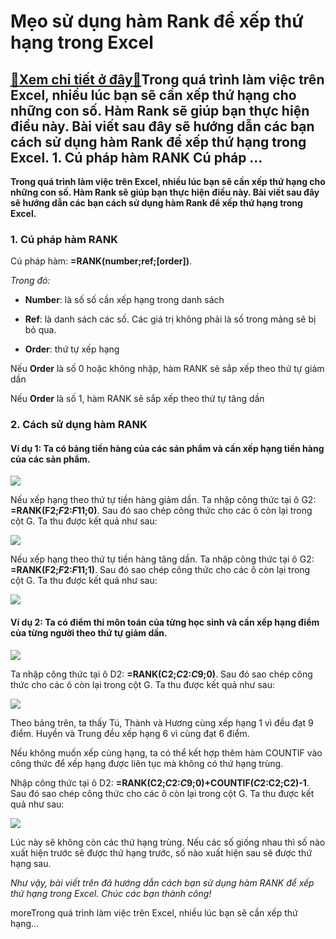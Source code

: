 Mẹo sử dụng hàm Rank để xếp thứ hạng trong Excel
================================================

[:gift:Xem chi tiết ở đây:gift:](https://hddtvn.com/meo-su-dung-ham-rank-de-xep-thu-hang-trong-excel/)Trong quá trình làm việc trên Excel, nhiều lúc bạn sẽ cần xếp thứ hạng cho những con số. Hàm Rank sẽ giúp bạn thực hiện điều này. Bài viết sau đây sẽ hướng dẫn các bạn cách sử dụng hàm Rank để xếp thứ hạng trong Excel. 1. Cú pháp hàm RANK Cú pháp …
--------------------------------------------------------------------------------------------------------------------------------------------------------------------------------------------------------------------------------------------------------

**Trong quá trình làm việc trên Excel, nhiều lúc bạn sẽ cần xếp thứ hạng cho những con số. Hàm Rank sẽ giúp bạn thực hiện điều này. Bài viết sau đây sẽ hướng dẫn các bạn cách sử dụng hàm Rank để xếp thứ hạng trong Excel.**


### 1. Cú pháp hàm RANK


Cú pháp hàm: **=RANK(number;ref;[order])**.


*Trong đó:*




* **Number**: là số số cần xếp hạng trong danh sách

* **Ref**: là danh sách các số. Các giá trị không phải là số trong mảng sẽ bị bỏ qua.

* **Order**: thứ tự xếp hạng  

Nếu **Order** là số 0 hoặc không nhập, hàm RANK sẽ sắp xếp theo thứ tự giảm dần  

Nếu **Order** là số 1, hàm RANK sẽ sắp xếp theo thứ tự tăng dần



### 2. Cách sử dụng hàm RANK


#### Ví dụ 1: Ta có bảng tiền hàng của các sản phẩm và cần xếp hạng tiền hàng của các sản phẩm.


![](https://hddtvn.com/wp-content/uploads/2021/01/ya96hIs.png)


Nếu xếp hạng theo thứ tự tiền hàng giảm dần. Ta nhập công thức tại ô G2: **=RANK(F2;$F$2:$F$11;0)**. Sau đó sao chép công thức cho các ô còn lại trong cột G. Ta thu được kết quả như sau:


![](https://hddtvn.com/wp-content/uploads/2021/01/TSIxIrG.png)


Nếu xếp hạng theo thứ tự tiền hàng tăng dần. Ta nhập công thức tại ô G2: **=RANK(F2;$F$2:$F$11;1)**. Sau đó sao chép công thức cho các ô còn lại trong cột G. Ta thu được kết quả như sau:


![](https://hddtvn.com/wp-content/uploads/2021/01/9NsEp6s.png)


#### Ví dụ 2: Ta có điểm thi môn toán của từng học sinh và cần xếp hạng điểm của từng người theo thứ tự giảm dần.


![](https://hddtvn.com/wp-content/uploads/2021/01/UcekqYR.png)


Ta nhập công thức tại ô D2: **=RANK(C2;$C$2:$C$9;0)**. Sau đó sao chép công thức cho các ô còn lại trong cột G. Ta thu được kết quả như sau:


![](https://hddtvn.com/wp-content/uploads/2021/01/HL3QiEv.png)


Theo bảng trên, ta thấy Tú, Thành và Hương cùng xếp hạng 1 vì đều đạt 9 điểm. Huyền và Trung đều xếp hạng 6 vì cùng đạt 6 điểm.


Nếu không muốn xếp cùng hạng, ta có thể kết hợp thêm hàm COUNTIF vào công thức để xếp hạng được liên tục mà không có thứ hạng trùng.


Nhập công thức tại ô D2: **=RANK(C2;$C$2:$C$9;0)+COUNTIF($C$2:C2;C2)-1**. Sau đó sao chép công thức cho các ô còn lại trong cột G. Ta thu được kết quả như sau:


![](https://hddtvn.com/wp-content/uploads/2021/01/HzfWFyE.png)


Lúc này sẽ không còn các thứ hạng trùng. Nếu các số giống nhau thì số nào xuất hiện trước sẽ được thứ hạng trước, số nào xuất hiện sau sẽ được thứ hạng sau.


*Như vậy, bài viết trên đã hướng dẫn cách bạn sử dụng hàm RANK để xếp thứ hạng trong Excel. Chúc các bạn thành công!*


moreTrong quá trình làm việc trên Excel, nhiều lúc bạn sẽ cần xếp thứ hạng…

